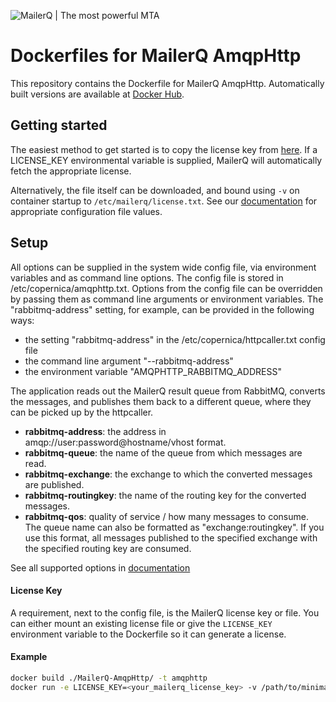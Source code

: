 ![MailerQ | The most powerful MTA](https://media.copernica.com/logos/mailerq-logo.svg "MailerQ | The most powerful MTA")

# Dockerfiles for MailerQ AmqpHttp
This repository contains the Dockerfile for MailerQ AmqpHttp. Automatically built versions are available at [Docker Hub](https://hub.docker.com/r/mailerq/amqphttp/). 

## Getting started
The easiest method to get started is to copy the license key from [here](https://www.mailerq.com/product/license/trial). If a LICENSE_KEY environmental variable is supplied, MailerQ will automatically fetch the appropriate license. 

Alternatively, the file itself can be downloaded, and bound using `-v` on container startup to `/etc/mailerq/license.txt`. See our [documentation](https://www.mailerq.com/documentation/5.13/configuration) for appropriate configuration file values. 

## Setup
All options can be supplied in the system wide config file, via environment variables and as command line options. The config file is stored in /etc/copernica/amqphttp.txt. Options from the config file can be overridden by passing them as command line arguments or environment variables. The "rabbitmq-address" setting, for example, can be provided in the following ways:
 - the setting "rabbitmq-address" in the /etc/copernica/httpcaller.txt config file
 - the command line argument "--rabbitmq-address"
 - the environment variable "AMQPHTTP_RABBITMQ_ADDRESS"

The application reads out the MailerQ result queue from RabbitMQ, converts the messages, and publishes them back to a different queue, where they can be picked up by the httpcaller.
 - **rabbitmq-address**: the address in amqp://user:password@hostname/vhost format.
 - **rabbitmq-queue**: the name of the queue from which messages are read.
 - **rabbitmq-exchange**: the exchange to which the converted messages are published.
 - **rabbitmq-routingkey**: the name of the routing key for the converted messages.
 - **rabbitmq-qos**: quality of service / how many messages to consume.
The queue name can also be formatted as "exchange:routingkey". If you use this format, all messages published to the specified exchange with the specified routing key are consumed.

See all supported options in [documentation](https://www.mailerq.com/documentation/5.13/mailerq-amqphttp)

#### License Key
A requirement, next to the config file, is the MailerQ license key or file. You can either mount an existing license file or give the `LICENSE_KEY` environment variable to the Dockerfile so it can generate a license.

#### Example
```bash
docker build ./MailerQ-AmqpHttp/ -t amqphttp
docker run -e LICENSE_KEY=<your_mailerq_license_key> -v /path/to/minimal-config.txt:/etc/copernica/amqphttp.txt amqphttp
```
